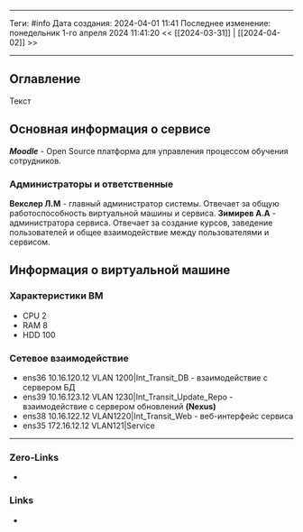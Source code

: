 ___
Теги: #info
Дата создания: 2024-04-01 11:41 
Последнее изменение: понедельник 1-го апреля 2024 11:41:20
<< [[2024-03-31]] | [[2024-04-02]] >> 
___
## Оглавление

Текст


## Основная информация о сервисе

**_Moodle_** - Open Source платформа для управления процессом обучения сотрудников.

### Администраторы и ответственные 

**Векслер Л.М** -  главный администратор системы. Отвечает за общую работоспособность виртуальной машины и сервиса.
**Зимирев А.А** - администратора сервиса. Отвечает за создание курсов, заведение пользователей и общее взаимодействие между пользователями и сервисом.

## Информация о виртуальной машине

### Характеристики ВМ

- CPU 2
- RAM 8
- HDD 100

### Сетевое взаимодействие

- ens36 10.16.120.12 VLAN 1200|Int_Transit_DB - взаимодействие с сервером БД
- ens39 10.16.123.12 VLAN 1230|Int_Transit_Update_Repo - взаимодействие с сервером обновлений **(Nexus)**
- ens38 10.16.122.12 VLAN1220|Int_Transit_Web - веб-интерфейс сервиса
- ens35 172.16.12.12 VLAN121|Service
___
### Zero-Links
- 

### Links
- 
